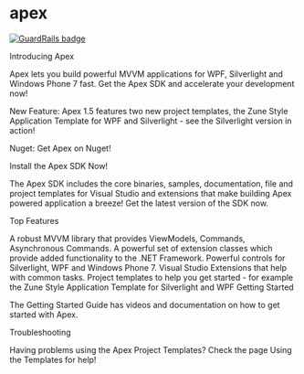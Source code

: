 # apex

[![GuardRails badge](https://badges.production.guardrails.io/dwmkerr/apex.svg)](https://www.guardrails.io)

Introducing Apex

Apex lets you build powerful MVVM applications for WPF, Silverlight and Windows Phone 7 fast. Get the Apex SDK and accelerate your development now!

New Feature: Apex 1.5 features two new project templates, the Zune Style Application Template for WPF and Silverlight - see the Silverlight version in action!

Nuget: Get Apex on Nuget!

Install the Apex SDK Now!

The Apex SDK includes the core binaries, samples, documentation, file and project templates for Visual Studio and extensions that make building Apex powered application a breeze! Get the latest version of the SDK now.

Top Features

A robust MVVM library that provides ViewModels, Commands, Asynchronous Commands.
A powerful set of extension classes which provide added functionality to the .NET Framework.
Powerful controls for Silverlight, WPF and Windows Phone 7.
Visual Studio Extensions that help with common tasks.
Project templates to help you get started - for example the Zune Style Application Template for Silverlight and WPF
Getting Started

The Getting Started Guide has videos and documentation on how to get started with Apex.

Troubleshooting

 

Having problems using the Apex Project Templates? Check the page Using the Templates for help!
